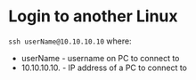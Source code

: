 # Login to another Linux

`ssh userName@10.10.10.10`
where:
- userName - username on PC to connect to
- 10.10.10.10. - IP address of a PC to connect to